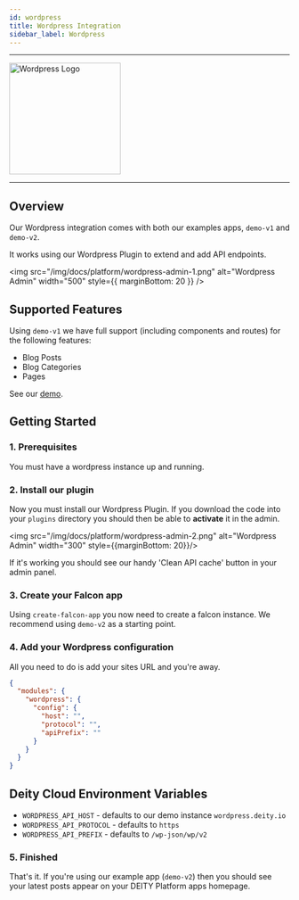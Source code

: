 ```yaml
---
id: wordpress
title: Wordpress Integration
sidebar_label: Wordpress
---
```


---

<a href="https://wordpress.com/" rel="noreferrer noopener" target="_blank" aria-label="visit the Wordpress site">
  <img src="/img/docs/platform/wordpress-logo.svg" alt="Wordpress Logo" width="200"/>
</a>

---

## Overview

Our Wordpress integration comes with both our examples apps, `demo-v1` and `demo-v2`.

It works using our Wordpress Plugin to extend and add API endpoints.

<img src="/img/docs/platform/wordpress-admin-1.png" alt="Wordpress Admin" width="500" style={{ marginBottom: 20 }} />

## Supported Features

Using `demo-v1` we have full support (including components and routes) for the following features:

- Blog Posts
- Blog Categories
- Pages

See our [demo](https://demo.deity.io/blog).


## Getting Started

### 1. Prerequisites

You must have a wordpress instance up and running.

### 2. Install our plugin

Now you must install our Wordpress Plugin. If you download the code into your `plugins` directory you should then be able to **activate** it in the admin.

<img src="/img/docs/platform/wordpress-admin-2.png" alt="Wordpress Admin" width="300" style={{marginBottom: 20}}/>

If it's working you should see our handy 'Clean API cache' button in your admin panel.

### 3. Create your Falcon app

Using `create-falcon-app` you now need to create a falcon instance. We recommend using `demo-v2` as a starting point.

### 4. Add your Wordpress configuration

All you need to do is add your sites URL and you're away.

```json
{
  "modules": {
    "wordpress": {
      "config": {
        "host": "",
        "protocol": "",
        "apiPrefix": ""
      }
    }
  }
}

```

## Deity Cloud Environment Variables

- `WORDPRESS_API_HOST` - defaults to our demo instance `wordpress.deity.io`
- `WORDPRESS_API_PROTOCOL` - defaults to `https`
- `WORDPRESS_API_PREFIX` - defaults to `/wp-json/wp/v2`


### 5. Finished

That's it. If you're using our example app (`demo-v2`) then you should see your latest posts appear on your DEITY Platform apps homepage.
